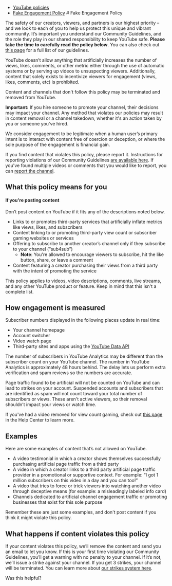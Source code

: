 * [YouTube policies](/youtube/topic/2803176?hl=en&ref_topic=6151248)
* [Fake Engagement Policy](/youtube/answer/3399767)
       # Fake Engagement Policy


The safety of our creators, viewers, and partners is our highest priority – and we look to each of you to help us protect this unique and vibrant community. It’s important you understand our Community Guidelines, and the role they play in our shared responsibility to keep YouTube safe. **Please take the time to carefully read the policy below**. You can also check out [this page](/youtube/answer/9288567) for a full list of our guidelines.


YouTube doesn’t allow anything that artificially increases the number of views, likes, comments, or other metric either through the use of automatic systems or by serving up videos to unsuspecting viewers. Additionally, content that solely exists to incentivize viewers for engagement (views, likes, comments, etc) is prohibited.


Content and channels that don't follow this policy may be terminated and removed from YouTube.


**Important:** If you hire someone to promote your channel, their decisions may impact your channel. Any method that violates our policies may result in content removal or a channel takedown, whether it's an action taken by you or someone you've hired.


We consider engagement to be legitimate when a human user’s primary intent is to interact with content free of coercion or deception, or where the sole purpose of the engagement is financial gain. 


If you find content that violates this policy, please report it. Instructions for reporting violations of our Community Guidelines [are available here](https://support.google.com/youtube/answer/2802027). If you've found multiple videos or comments that you would like to report, you can [report the channel](https://support.google.com/youtube/answer/2802027#report_channel).



## What this policy means for you


#### If you're posting content


Don’t post content on YouTube if it fits any of the descriptions noted below.


* Links to or promotes third-party services that artificially inflate metrics like views, likes, and subscribers
* Content linking to or promoting third-party view count or subscriber gaming websites or services
* Offering to subscribe to another creator’s channel only if they subscribe to your channel (“sub4sub”)
	+ **Note**: You're allowed to encourage viewers to subscribe, hit the like button, share, or leave a comment
* Content featuring a creator purchasing their views from a third party with the intent of promoting the service


This policy applies to videos, video descriptions, comments, live streams, and any other YouTube product or feature. Keep in mind that this isn't a complete list.



## How engagement is measured



Subscriber numbers displayed in the following places update in real time:


* Your channel homepage
* Account switcher
* Video watch page
* Third-party sites and apps using the [YouTube Data API](https://developers.google.com/youtube/v3/)


The number of subscribers in YouTube Analytics may be different than the subscriber count on your YouTube channel. The number in YouTube Analytics is approximately 48 hours behind. The delay lets us perform extra verification and spam reviews so the numbers are accurate.


Page traffic found to be artificial will not be counted on YouTube and can lead to strikes on your account. Suspended accounts and subscribers that are identified as spam will not count toward your total number of subscribers or views. These aren't active viewers, so their removal shouldn’t impact your views or watch time.


If you've had a video removed for view count gaming, check out [this page](https://support.google.com/youtube/contact/tou_removal_appeal) in the Help Center to learn more.




## Examples


Here are some examples of content that’s not allowed on YouTube.


* A video testimonial in which a creator shows themselves successfully purchasing artificial page traffic from a third party
* A video in which a creator links to a third party artificial page traffic provider in a promotional or supportive context. For example: “I got 1 million subscribers on this video in a day and you can too!”
* A video that tries to force or trick viewers into watching another video through deceptive means (for example: a misleadingly labeled info card)
* Channels dedicated to artificial channel engagement traffic or promoting businesses that exist for this sole purpose


Remember these are just some examples, and don't post content if you think it might violate this policy.


## What happens if content violates this policy


If your content violates this policy, we’ll remove the content and send you an email to let you know. If this is your first time violating our Community Guidelines, you’ll get a warning with no penalty to your channel. If it’s not, we’ll issue a strike against your channel. If you get 3 strikes, your channel will be terminated. You can learn more about [our strikes system here](/youtube/answer/2802032).



   Was this helpful?